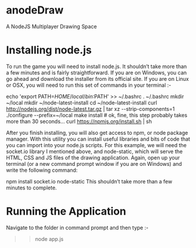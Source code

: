anodeDraw
=========

A NodeJS Multiplayer Drawing Space


Installing node.js
===================

To run the game you will need to install node.js. It shouldn’t take more than a few minutes and is fairly straightforward.
If you are on Windows, you can go ahead and download the installer from its official site. If you are on Linux or OSX, 
you will need to run this set of commands in your terminal :-

>>
echo 'export PATH=$HOME/local/bin:$PATH' >> ~/.bashrc
. ~/.bashrc
mkdir ~/local
mkdir ~/node-latest-install
cd ~/node-latest-install
curl http://nodejs.org/dist/node-latest.tar.gz | tar xz --strip-components=1
./configure --prefix=~/local
make install # ok, fine, this step probably takes more than 30 seconds...
curl https://npmjs.org/install.sh | sh
>>

After you finish installing, you will also get access to npm, or node package manager. 
With this utility you can install useful libraries and bits of code that you can import into your node.js scripts. 
For this example, we will need the socket.io library I mentioned above, and node-static, which will serve the HTML, 
CSS and JS files of the drawing application. Again, open up your terminal (or a new command prompt window if you 
are on Windows) and write the following command:

npm install socket.io node-static
This shouldn’t take more than a few minutes to complete.

Running the Application
=========================

Navigate to the folder in command prompt and then type :-
>>node app.js
>>
